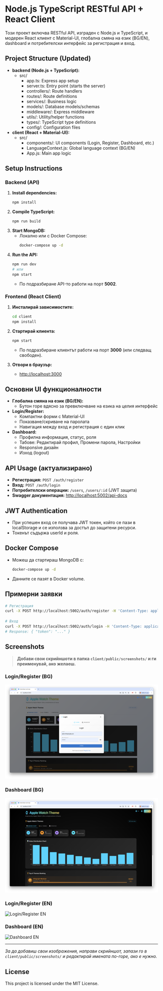 # Node.js TypeScript RESTful API + React Client

Този проект включва RESTful API, изграден с Node.js и TypeScript, и модерен React клиент с Material-UI, глобална смяна на език (BG/EN), dashboard и потребителски интерфейс за регистрация и вход.

## Project Structure (Updated)

- **backend (Node.js + TypeScript):**
  - src/
    - app.ts: Express app setup
    - server.ts: Entry point (starts the server)
    - controllers/: Route handlers
    - routes/: Route definitions
    - services/: Business logic
    - models/: Database models/schemas
    - middleware/: Express middleware
    - utils/: Utility/helper functions
    - types/: TypeScript type definitions
    - config/: Configuration files
- **client (React + Material-UI):**
  - src/
    - components/: UI components (Login, Register, Dashboard, etc.)
    - LanguageContext.js: Global language context (BG/EN)
    - App.js: Main app logic

## Setup Instructions

### Backend (API)

1. **Install dependencies:**
   ```bash
   npm install
   ```
2. **Compile TypeScript:**
   ```bash
   npm run build
   ```
3. **Start MongoDB:**
   - Локално или с Docker Compose:
     ```bash
     docker-compose up -d
     ```
4. **Run the API:**
   ```bash
   npm run dev
   # или
   npm start
   ```
   - По подразбиране API-то работи на порт **5002**.

### Frontend (React Client)

1. **Инсталирай зависимостите:**
   ```bash
   cd client
   npm install
   ```
2. **Стартирай клиента:**
   ```bash
   npm start
   ```
   - По подразбиране клиентът работи на порт **3000** (или следващ свободен).

3. **Отвори в браузър:**
   - [http://localhost:3000](http://localhost:3000)

## Основни UI функционалности

- **Глобална смяна на език (BG/EN):**
  - Бутон горе вдясно за превключване на езика на целия интерфейс
- **Login/Register:**
  - Компактни форми с Material-UI
  - Показване/скриване на паролата
  - Навигация между вход и регистрация с един клик
- **Dashboard:**
  - Профилна информация, статус, роля
  - Табове: Редактирай профил, Промени парола, Настройки
  - Responsive дизайн
  - Изход (logout)

## API Usage (актуализирано)

- **Регистрация:** `POST /auth/register`
- **Вход:** `POST /auth/login`
- **Потребителски операции:** `/users`, `/users/:id` (JWT защита)
- **Swagger документация:** [http://localhost:5002/api-docs](http://localhost:5002/api-docs)

## JWT Authentication

- При успешен вход се получава JWT токен, който се пази в localStorage и се използва за достъп до защитени ресурси.
- Токенът съдържа userId и роля.

## Docker Compose

- Можеш да стартираш MongoDB с:
  ```bash
  docker-compose up -d
  ```
- Данните се пазят в Docker volume.

## Примерни заявки

```bash
# Регистрация
curl -X POST http://localhost:5002/auth/register -H 'Content-Type: application/json' -d '{"name":"Test","email":"test@example.com","password":"testpass"}'

# Вход
curl -X POST http://localhost:5002/auth/login -H 'Content-Type: application/json' -d '{"email":"test@example.com","password":"testpass"}'
# Response: { "token": "..." }
```

## Screenshots

> **Добави свои скрийншоти в папка `client/public/screenshots/` и ги преименувай, ако желаеш.**

### Login/Register (BG)
![Login/Register BG](client/public/screenshots/login-bg.png)

### Dashboard (BG)
![Dashboard BG](client/public/screenshots/dashboard-bg.png)

### Login/Register (EN)
![Login/Register EN](client/public/screenshots/login-en.png)

### Dashboard (EN)
![Dashboard EN](client/public/screenshots/dashboard-en.png)

---

_За да добавиш свои изображения, направи скрийншот, запази го в `client/public/screenshots/` и редактирай имената по-горе, ако е нужно._

## License

This project is licensed under the MIT License.